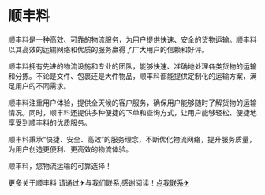 # 顺丰料

顺丰料是一种高效、可靠的物流服务，为用户提供快速、安全的货物运输。顺丰料以其高效的运输网络和优质的服务赢得了广大用户的信赖和好评。

顺丰料拥有先进的物流设施和专业的团队，能够快速、准确地处理各类货物的运输和分拣。不论是文件、包裹还是大件物品，顺丰料都能提供定制化的运输方案，满足用户的不同需求。

顺丰料注重用户体验，提供全天候的客户服务，确保用户能够随时了解货物的运输情况。同时，顺丰料还提供多种便捷的下单和查询方式，让用户能够轻松、便捷地享受到顺丰料的优质服务。

顺丰料秉承“快捷、安全、高效”的服务理念，不断优化物流网络，提升服务质量，为用户创造更便利、更高效的物流体验。

顺丰料，您物流运输的可靠选择！

更多关于顺丰料 请通过✈与我们联系,感谢阅读！[点我联系✈](https://hk.G208.com)